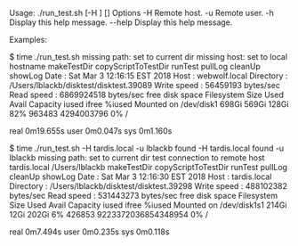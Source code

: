 Usage: ./run_test.sh [-H <host>] [<path>]
Options
  -H                      Remote host.
  -u                      Remote user.
  -h                      Display this help message.
  --help                  Display this help message.


Examples:

$ time ./run_test.sh
missing path: set to current dir
missing host: set to local hostname
makeTestDir
copyScriptToTestDir
runTest
pullLog
cleanUp
showLog
Date        : Sat Mar  3 12:16:15 EST 2018
Host        : webwolf.local
Directory   : /Users/lblackb/disktest/disktest.39089
Write speed : 56459193 bytes/sec
Read speed  : 6869924518 bytes/sec
free disk space
Filesystem   Size   Used  Avail Capacity iused      ifree %iused  Mounted on
/dev/disk1  698Gi  569Gi  128Gi    82%  963483 4294003796    0%   /

real    0m19.655s
user    0m0.047s
sys    0m1.160s


$ time ./run_test.sh -H tardis.local -u lblackb
found -H tardis.local
found -u lblackb
missing path: set to current dir
test connection to remote host
tardis.local
/Users/lblackb
makeTestDir
copyScriptToTestDir
runTest
pullLog
cleanUp
showLog
Date        : Sat Mar  3 12:16:30 EST 2018
Host        : tardis.local
Directory   : /Users/lblackb/disktest/disktest.39298
Write speed : 488102382 bytes/sec
Read speed  : 531443273 bytes/sec
free disk space
Filesystem     Size   Used  Avail Capacity iused               ifree %iused  Mounted on
/dev/disk1s1  214Gi   12Gi  202Gi     6%  426853 9223372036854348954    0%   /

real    0m7.494s
user    0m0.235s
sys    0m0.118s
